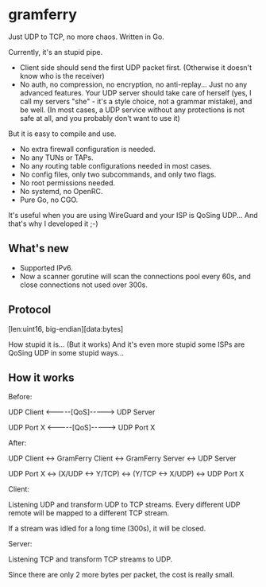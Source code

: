 <!--
 * @Author: FunctionSir
 * @License: AGPLv3
 * @Date: 2025-09-02 12:56:50
 * @LastEditTime: 2025-09-06 11:16:02
 * @LastEditors: FunctionSir
 * @Description: -
 * @FilePath: /gramferry/README.md
-->

# gramferry

Just UDP to TCP, no more chaos. Written in Go.

Currently, it's an stupid pipe.

- Client side should send the first UDP packet first. (Otherwise it doesn't know who is the receiver)
- No auth, no compression, no encryption, no anti-replay... Just no any advanced features. Your UDP server should take care of herself (yes, I call my servers "she" - it's a style choice, not a grammar mistake), and be well. (In most cases, a UDP service without any protections is not safe at all, and you probably don't want to use it)

But it is easy to compile and use.

- No extra firewall configuration is needed.
- No any TUNs or TAPs.
- No any routing table configurations needed in most cases.
- No config files, only two subcommands, and only two flags.
- No root permissions needed.
- No systemd, no OpenRC.
- Pure Go, no CGO.

It's useful when you are using WireGuard and your ISP is QoSing UDP... And that's why I developed it ;-)

## What's new

- Supported IPv6.
- Now a scanner gorutine will scan the connections pool every 60s, and close connections not used over 300s.

## Protocol

\[len:uint16, big-endian\]\[data:bytes\]

How stupid it is... (But it works) And it's even more stupid some ISPs are QoSing UDP in some stupid ways...

## How it works

Before:

UDP Client <-----\[QoS\]-----> UDP Server

UDP Port X <-----\[QoS\]-----> UDP Port X

After:

UDP Client <->  GramFerry Client  <-> GramFerry Server <-> UDP Server

UDP Port X <->  (X/UDP <-> Y/TCP) <-> (Y/TCP <-> X/UDP) <-> UDP Port X

Client:

Listening UDP and transform UDP to TCP streams. Every different UDP remote will be mapped to a different TCP stream.

If a stream was idled for a long time (300s), it will be closed.

Server:

Listening TCP and transform TCP streams to UDP.

Since there are only 2 more bytes per packet, the cost is really small.
